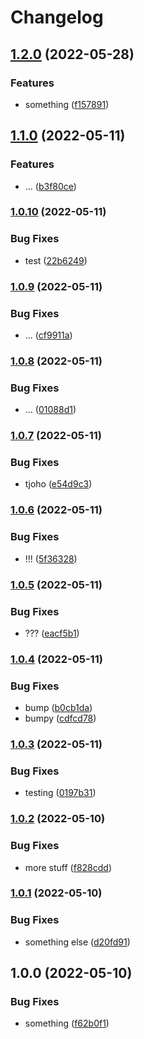 # Changelog

## [1.2.0](https://github.com/neochrome/action-tests/compare/v1.1.0...v1.2.0) (2022-05-28)


### Features

* something ([f157891](https://github.com/neochrome/action-tests/commit/f1578911a6a2636b3fcc4d6a9f9580f7d6d916c9))

## [1.1.0](https://github.com/neochrome/action-tests/compare/v1.0.10...v1.1.0) (2022-05-11)


### Features

* ... ([b3f80ce](https://github.com/neochrome/action-tests/commit/b3f80ce651a2ffb766a2f87fd6a9ae9f56edcfb4))

### [1.0.10](https://github.com/neochrome/action-tests/compare/v1.0.9...v1.0.10) (2022-05-11)


### Bug Fixes

* test ([22b6249](https://github.com/neochrome/action-tests/commit/22b62491de851c0f1252f0e34ee6bc6ce4db2911))

### [1.0.9](https://github.com/neochrome/action-tests/compare/v1.0.8...v1.0.9) (2022-05-11)


### Bug Fixes

* ... ([cf9911a](https://github.com/neochrome/action-tests/commit/cf9911a4ff060ff9744262f17f607e3dbd64fcef))

### [1.0.8](https://github.com/neochrome/action-tests/compare/v1.0.7...v1.0.8) (2022-05-11)


### Bug Fixes

* ... ([01088d1](https://github.com/neochrome/action-tests/commit/01088d1ea71f1b3f971ae051c7781d88829df405))

### [1.0.7](https://github.com/neochrome/action-tests/compare/v1.0.6...v1.0.7) (2022-05-11)


### Bug Fixes

* tjoho ([e54d9c3](https://github.com/neochrome/action-tests/commit/e54d9c33a8dc18ec8b3da0406a432a37dc444728))

### [1.0.6](https://github.com/neochrome/action-tests/compare/v1.0.5...v1.0.6) (2022-05-11)


### Bug Fixes

* !!! ([5f36328](https://github.com/neochrome/action-tests/commit/5f36328d986318116492c274ff0dbb0bd8ca18d2))

### [1.0.5](https://github.com/neochrome/action-tests/compare/v1.0.4...v1.0.5) (2022-05-11)


### Bug Fixes

* ??? ([eacf5b1](https://github.com/neochrome/action-tests/commit/eacf5b1d8420c963d01512b5ff0008b54f7a5edb))

### [1.0.4](https://github.com/neochrome/action-tests/compare/v1.0.3...v1.0.4) (2022-05-11)


### Bug Fixes

* bump ([b0cb1da](https://github.com/neochrome/action-tests/commit/b0cb1dabf157537373a28f9aad72e99772683dc9))
* bumpy ([cdfcd78](https://github.com/neochrome/action-tests/commit/cdfcd78ae1ac1f61d2f8b714ea6172ccc1a4227d))

### [1.0.3](https://github.com/neochrome/action-tests/compare/v1.0.2...v1.0.3) (2022-05-11)


### Bug Fixes

* testing ([0197b31](https://github.com/neochrome/action-tests/commit/0197b3166943107690810dcb6b33033b54f2974f))

### [1.0.2](https://github.com/neochrome/action-tests/compare/v1.0.1...v1.0.2) (2022-05-10)


### Bug Fixes

* more stuff ([f828cdd](https://github.com/neochrome/action-tests/commit/f828cdd630b483ec29e3f8b65e55e633fe3bd2bf))

### [1.0.1](https://github.com/neochrome/action-tests/compare/v1.0.0...v1.0.1) (2022-05-10)


### Bug Fixes

* something else ([d20fd91](https://github.com/neochrome/action-tests/commit/d20fd91f9729b6d6d871c9a6f688cfe3f91d8882))

## 1.0.0 (2022-05-10)


### Bug Fixes

* something ([f62b0f1](https://github.com/neochrome/action-tests/commit/f62b0f1b61e257e582d991c5a6baf976153d70b3))
